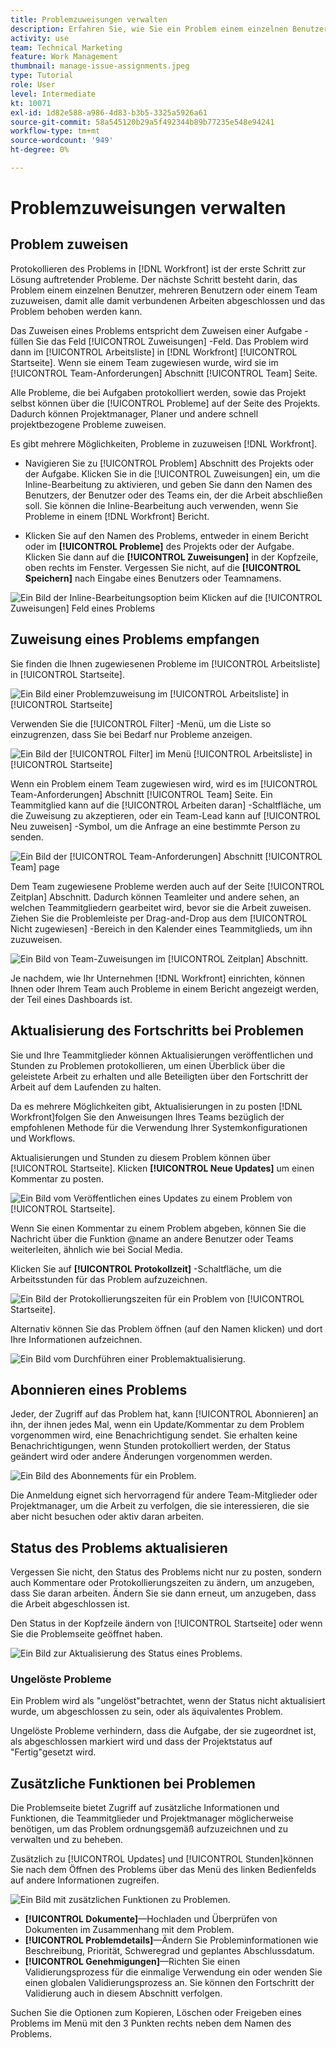 ```yaml
---
title: Problemzuweisungen verwalten
description: Erfahren Sie, wie Sie ein Problem einem einzelnen Benutzer, mehreren Benutzern oder einem Team zuweisen, damit das Problem gelöst wird.
activity: use
team: Technical Marketing
feature: Work Management
thumbnail: manage-issue-assignments.jpeg
type: Tutorial
role: User
level: Intermediate
kt: 10071
exl-id: 1d82e588-a986-4d83-b3b5-3325a5926a61
source-git-commit: 58a545120b29a5f492344b89b77235e548e94241
workflow-type: tm+mt
source-wordcount: '949'
ht-degree: 0%

---
```


# Problemzuweisungen verwalten

## Problem zuweisen

Protokollieren des Problems in [!DNL Workfront] ist der erste Schritt zur Lösung auftretender Probleme. Der nächste Schritt besteht darin, das Problem einem einzelnen Benutzer, mehreren Benutzern oder einem Team zuzuweisen, damit alle damit verbundenen Arbeiten abgeschlossen und das Problem behoben werden kann.

Das Zuweisen eines Problems entspricht dem Zuweisen einer Aufgabe - füllen Sie das Feld [!UICONTROL Zuweisungen] -Feld. Das Problem wird dann im [!UICONTROL Arbeitsliste] in [!DNL Workfront] [!UICONTROL Startseite]. Wenn sie einem Team zugewiesen wurde, wird sie im [!UICONTROL Team-Anforderungen] Abschnitt [!UICONTROL Team] Seite.

Alle Probleme, die bei Aufgaben protokolliert werden, sowie das Projekt selbst können über die [!UICONTROL Probleme] auf der Seite des Projekts. Dadurch können Projektmanager, Planer und andere schnell projektbezogene Probleme zuweisen.

Es gibt mehrere Möglichkeiten, Probleme in zuzuweisen [!DNL Workfront].

* Navigieren Sie zu [!UICONTROL Problem] Abschnitt des Projekts oder der Aufgabe. Klicken Sie in die [!UICONTROL Zuweisungen] ein, um die Inline-Bearbeitung zu aktivieren, und geben Sie dann den Namen des Benutzers, der Benutzer oder des Teams ein, der die Arbeit abschließen soll.
Sie können die Inline-Bearbeitung auch verwenden, wenn Sie Probleme in einem [!DNL Workfront] Bericht.

* Klicken Sie auf den Namen des Problems, entweder in einem Bericht oder im **[!UICONTROL Probleme]** des Projekts oder der Aufgabe. Klicken Sie dann auf die **[!UICONTROL Zuweisungen]** in der Kopfzeile, oben rechts im Fenster. Vergessen Sie nicht, auf die **[!UICONTROL Speichern]** nach Eingabe eines Benutzers oder Teamnamens.

![Ein Bild der Inline-Bearbeitungsoption beim Klicken auf die [!UICONTROL Zuweisungen] Feld eines Problems](assets/04-issue-assign-issue-list-assignments-field.png)

<!--
Learn more graphic and documentation article links
Assign issues
Edit user assignments for multiple issues
-->

## Zuweisung eines Problems empfangen

Sie finden die Ihnen zugewiesenen Probleme im [!UICONTROL Arbeitsliste] in [!UICONTROL Startseite].

![Ein Bild einer Problemzuweisung im [!UICONTROL Arbeitsliste] in [!UICONTROL Startseite]](assets/05-workfront-home-work-list.png)

Verwenden Sie die [!UICONTROL Filter] -Menü, um die Liste so einzugrenzen, dass Sie bei Bedarf nur Probleme anzeigen.

![Ein Bild der [!UICONTROL Filter] im Menü [!UICONTROL Arbeitsliste] in [!UICONTROL Startseite]](assets/06-workfront-home-issue-filter.png)

Wenn ein Problem einem Team zugewiesen wird, wird es im [!UICONTROL Team-Anforderungen] Abschnitt [!UICONTROL Team] Seite. Ein Teammitglied kann auf die [!UICONTROL Arbeiten daran] -Schaltfläche, um die Zuweisung zu akzeptieren, oder ein Team-Lead kann auf [!UICONTROL Neu zuweisen] -Symbol, um die Anfrage an eine bestimmte Person zu senden.

![Ein Bild der [!UICONTROL Team-Anforderungen] Abschnitt [!UICONTROL Team] page](assets/07-team-page-work-on-it.png)

Dem Team zugewiesene Probleme werden auch auf der Seite [!UICONTROL Zeitplan] Abschnitt. Dadurch können Teamleiter und andere sehen, an welchen Teammitgliedern gearbeitet wird, bevor sie die Arbeit zuweisen. Ziehen Sie die Problemleiste per Drag-and-Drop aus dem [!UICONTROL Nicht zugewiesen] -Bereich in den Kalender eines Teammitglieds, um ihn zuzuweisen.

![Ein Bild von Team-Zuweisungen im [!UICONTROL Zeitplan] Abschnitt.](assets/08-issue-assignment-team-schedule.png)

Je nachdem, wie Ihr Unternehmen [!DNL Workfront] einrichten, können Ihnen oder Ihrem Team auch Probleme in einem Bericht angezeigt werden, der Teil eines Dashboards ist.

<!-- Learn more graphic and documentation article links

* Display items in the [!UICONTROL Work List] in the [!UICONTROL Home] area
* Manage work and team requests in the [!UICONTROL Home] area

-->

## Aktualisierung des Fortschritts bei Problemen

Sie und Ihre Teammitglieder können Aktualisierungen veröffentlichen und Stunden zu Problemen protokollieren, um einen Überblick über die geleistete Arbeit zu erhalten und alle Beteiligten über den Fortschritt der Arbeit auf dem Laufenden zu halten.

Da es mehrere Möglichkeiten gibt, Aktualisierungen in zu posten [!DNL Workfront]folgen Sie den Anweisungen Ihres Teams bezüglich der empfohlenen Methode für die Verwendung Ihrer Systemkonfigurationen und Workflows.

Aktualisierungen und Stunden zu diesem Problem können über [!UICONTROL Startseite]. Klicken **[!UICONTROL Neue Updates]** um einen Kommentar zu posten.

![Ein Bild vom Veröffentlichen eines Updates zu einem Problem von [!UICONTROL Startseite].](assets/09-workfront-home-update.png)

Wenn Sie einen Kommentar zu einem Problem abgeben, können Sie die Nachricht über die Funktion @name an andere Benutzer oder Teams weiterleiten, ähnlich wie bei Social Media.

Klicken Sie auf **[!UICONTROL Protokollzeit]** -Schaltfläche, um die Arbeitsstunden für das Problem aufzuzeichnen.

![Ein Bild der Protokollierungszeiten für ein Problem von [!UICONTROL Startseite].](assets/10-workfront-home-log-hours.png)

Alternativ können Sie das Problem öffnen (auf den Namen klicken) und dort Ihre Informationen aufzeichnen.

![Ein Bild vom Durchführen einer Problemaktualisierung.](assets/11-update-on-landing-page.png)

## Abonnieren eines Problems

Jeder, der Zugriff auf das Problem hat, kann [!UICONTROL Abonnieren] an ihn, der ihnen jedes Mal, wenn ein Update/Kommentar zu dem Problem vorgenommen wird, eine Benachrichtigung sendet. Sie erhalten keine Benachrichtigungen, wenn Stunden protokolliert werden, der Status geändert wird oder andere Änderungen vorgenommen werden.

![Ein Bild des Abonnements für ein Problem.](assets/12-subscribe-to-an-issue.png)

Die Anmeldung eignet sich hervorragend für andere Team-Mitglieder oder Projektmanager, um die Arbeit zu verfolgen, die sie interessieren, die sie aber nicht besuchen oder aktiv daran arbeiten.

<!-- Learn more graphic and link to documentation article

* Update or edit a work item in the Home area

-->

## Status des Problems aktualisieren

Vergessen Sie nicht, den Status des Problems nicht nur zu posten, sondern auch Kommentare oder Protokollierungszeiten zu ändern, um anzugeben, dass Sie daran arbeiten. Ändern Sie sie dann erneut, um anzugeben, dass die Arbeit abgeschlossen ist.

Den Status in der Kopfzeile ändern von [!UICONTROL Startseite] oder wenn Sie die Problemseite geöffnet haben.

![Ein Bild zur Aktualisierung des Status eines Problems.](assets/13-update-issue-status.png)

### Ungelöste Probleme

Ein Problem wird als &quot;ungelöst&quot;betrachtet, wenn der Status nicht aktualisiert wurde, um abgeschlossen zu sein, oder als äquivalentes Problem.

Ungelöste Probleme verhindern, dass die Aufgabe, der sie zugeordnet ist, als abgeschlossen markiert wird und dass der Projektstatus auf &quot;Fertig&quot;gesetzt wird.

<!-- Learn more graphic and documentation article link

* Mark a work item as done in the Home area

-->

## Zusätzliche Funktionen bei Problemen

Die Problemseite bietet Zugriff auf zusätzliche Informationen und Funktionen, die Teammitglieder und Projektmanager möglicherweise benötigen, um das Problem ordnungsgemäß aufzuzeichnen und zu verwalten und zu beheben.

Zusätzlich zu [!UICONTROL Updates] und [!UICONTROL Stunden]können Sie nach dem Öffnen des Problems über das Menü des linken Bedienfelds auf andere Informationen zugreifen.

![Ein Bild mit zusätzlichen Funktionen zu Problemen.](assets/14-issue-page-left-panel-menu.png)

* **[!UICONTROL Dokumente]**—Hochladen und Überprüfen von Dokumenten im Zusammenhang mit dem Problem.
* **[!UICONTROL Problemdetails]**—Ändern Sie Probleminformationen wie Beschreibung, Priorität, Schweregrad und geplantes Abschlussdatum.
* **[!UICONTROL Genehmigungen]**—Richten Sie einen Validierungsprozess für die einmalige Verwendung ein oder wenden Sie einen globalen Validierungsprozess an. Sie können den Fortschritt der Validierung auch in diesem Abschnitt verfolgen.

Suchen Sie die Optionen zum Kopieren, Löschen oder Freigeben eines Problems im Menü mit den 3 Punkten rechts neben dem Namen des Problems.

<!-- Learn more graphic and documentation article links

* Edit issues
* Copy issues
* Share an issue
* Move issues
* Grant access to an issue

-->
